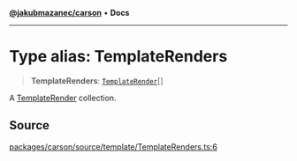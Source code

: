 [**@jakubmazanec/carson**](../README.md) • **Docs**

---

# Type alias: TemplateRenders

> **TemplateRenders**: [`TemplateRender`](TemplateRender.md)[]

A [TemplateRender](TemplateRender.md) collection.

## Source

[packages/carson/source/template/TemplateRenders.ts:6](https://github.com/jakubmazanec/js-tools/blob/45932621a19c677851f8bf60e4a28d217617972b/packages/carson/source/template/TemplateRenders.ts#L6)

